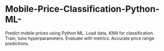 # Mobile-Price-Classification-Python-ML-
Predict mobile prices using Python ML. Load data, KNN for classification. Train, tune hyperparameters. Evaluate with metrics. Accurate price range predictions.
